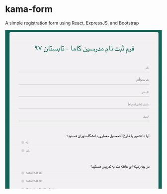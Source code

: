 # kama-form
A simple registration form using React, ExpressJS, and Bootstrap

![Alt text](KhanehBeDoush.gif?raw=true "HomePage")
